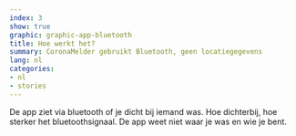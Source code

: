 ```yaml
---
index: 3
show: true
graphic: graphic-app-bluetooth
title: Hoe werkt het?
summary: CoronaMelder gebruikt Bluetooth, geen locatiegegevens
lang: nl
categories:
- nl
- stories
---
```


De app ziet via bluetooth of je dicht bij iemand was. Hoe dichterbij, hoe sterker het bluetoothsignaal. De app weet niet waar je was en wie je bent.
